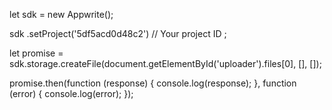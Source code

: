 let sdk = new Appwrite();

sdk
    .setProject('5df5acd0d48c2') // Your project ID
;

let promise = sdk.storage.createFile(document.getElementById('uploader').files[0], [], []);

promise.then(function (response) {
    console.log(response);
}, function (error) {
    console.log(error);
});